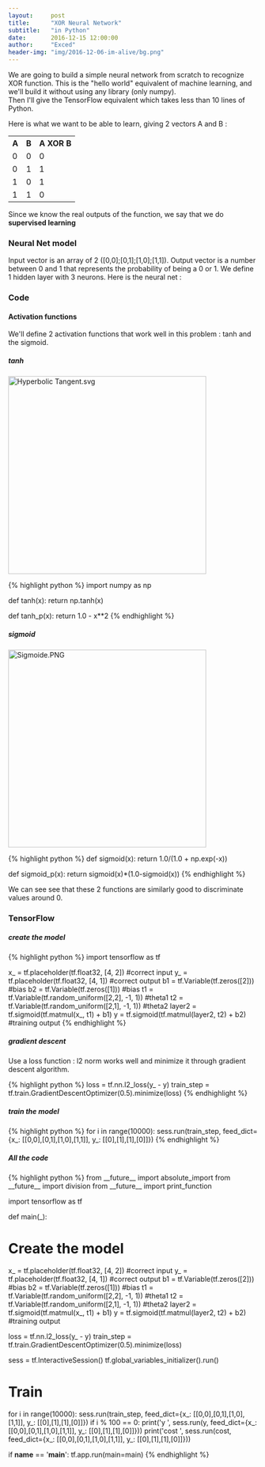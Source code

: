 ```yaml
---
layout:     post
title:      "XOR Neural Network"
subtitle:   "in Python"
date:       2016-12-15 12:00:00
author:     "Exced"
header-img: "img/2016-12-06-im-alive/bg.png"
---
```


<p>
    We are going to build a simple neural network from scratch to recognize XOR function.
    This is the "hello world" equivalent of machine learning, and we'll build it without using any library (only numpy).
    <br> Then I'll give the TensorFlow equivalent which takes less than 10 lines of Python.
</p>

<p>
Here is what we want to be able to learn, giving 2 vectors A and B :
<table>
  <tr>
    <th>A</th>
    <th>B</th>
    <th>A XOR B</th>
  </tr>
  <tr>
    <td>0</td>
    <td>0</td>
    <td>0</td>
  </tr>
  <tr>
    <td>0</td>
    <td>1</td>
    <td>1</td>
  </tr>
  <tr>
    <td>1</td>
    <td>0</td>
    <td>1</td>
  </tr>
  <tr>
    <td>1</td>
    <td>1</td>
    <td>0</td>
  </tr>
</table>    

Since we know the real outputs of the function, we say that we do <b>supervised learning</b>
<br> 
</p>

<h3 class="subsection-heading"> Neural Net model </h3>

<p>
Input vector is an array of 2 ([0,0];[0,1];[1,0];[1,1]).
Output vector is a number between 0 and 1 that represents the probability of being a 0 or 1.
We define 1 hidden layer with 3 neurons. Here is the neural net :

</p>

<h3 class="subsection-heading"> Code </h3>

<h4 class="subsubsection-heading"> Activation functions </h4>
<p>
We'll define 2 activation functions that work well in this problem : tanh and the sigmoid.

<h5 class="subsubsubsection-heading"> tanh </h5>

<a href="https://commons.wikimedia.org/wiki/File:Hyperbolic_Tangent.svg#/media/File:Hyperbolic_Tangent.svg">
<img class="center-image" src="https://upload.wikimedia.org/wikipedia/commons/thumb/8/87/Hyperbolic_Tangent.svg/1200px-Hyperbolic_Tangent.svg.png" alt="Hyperbolic Tangent.svg" height="400" width="400">
</a> 
</p>
{% highlight python %}
import numpy as np

def tanh(x):
    return np.tanh(x)

def tanh_p(x):
    return 1.0 - x**2
{% endhighlight %}

<h5 class="subsubsubsection-heading"> sigmoid </h5>

<a href="https://commons.wikimedia.org/wiki/File:Sigmoide.PNG#/media/File:Sigmoide.PNG">
<img class="center-image" src="https://upload.wikimedia.org/wikipedia/commons/9/9d/Sigmoide.PNG" alt="Sigmoide.PNG" height="400" width="400">
</a>

{% highlight python %}
def sigmoid(x):
    return 1.0/(1.0 + np.exp(-x))

def sigmoid_p(x):
    return sigmoid(x)*(1.0-sigmoid(x))
{% endhighlight %}

<p>
We can see see that these 2 functions are similarly good to discriminate values around 0.
</p>


<h3 class="subsection-heading"> TensorFlow </h3>

<h5 class="subsubsubsection-heading"> create the model </h5>
{% highlight python %}
  import tensorflow as tf

  x_ = tf.placeholder(tf.float32, [4, 2]) #correct input
  y_ = tf.placeholder(tf.float32, [4, 1]) #correct output
  b1 = tf.Variable(tf.zeros([2])) #bias
  b2 = tf.Variable(tf.zeros([1])) #bias 
  t1 = tf.Variable(tf.random_uniform([2,2], -1, 1)) #theta1
  t2 = tf.Variable(tf.random_uniform([2,1], -1, 1)) #theta2
  layer2 = tf.sigmoid(tf.matmul(x_, t1) + b1)
  y = tf.sigmoid(tf.matmul(layer2, t2) + b2) #training output
{% endhighlight %}

<h5 class="subsubsubsection-heading"> gradient descent </h5>

<p>
  Use a loss function : l2 norm works well and minimize it through gradient descent algorithm.
</p>
{% highlight python %}
  loss = tf.nn.l2_loss(y_ - y)
  train_step = tf.train.GradientDescentOptimizer(0.5).minimize(loss)
{% endhighlight %}

<h5 class="subsubsubsection-heading"> train the model </h5>
{% highlight python %}
  for i in range(10000):
    sess.run(train_step, feed_dict={x_: [[0,0],[0,1],[1,0],[1,1]], y_: [[0],[1],[1],[0]]})
{% endhighlight %}

<h5 class="subsubsubsection-heading"> All the code </h5>
{% highlight python %}
from __future__ import absolute_import
from __future__ import division
from __future__ import print_function

import tensorflow as tf

def main(_):

  # Create the model
  x_ = tf.placeholder(tf.float32, [4, 2]) #correct input
  y_ = tf.placeholder(tf.float32, [4, 1]) #correct output
  b1 = tf.Variable(tf.zeros([2])) #bias
  b2 = tf.Variable(tf.zeros([1])) #bias 
  t1 = tf.Variable(tf.random_uniform([2,2], -1, 1)) #theta1
  t2 = tf.Variable(tf.random_uniform([2,1], -1, 1)) #theta2
  layer2 = tf.sigmoid(tf.matmul(x_, t1) + b1)
  y = tf.sigmoid(tf.matmul(layer2, t2) + b2) #training output

  loss = tf.nn.l2_loss(y_ - y)
  train_step = tf.train.GradientDescentOptimizer(0.5).minimize(loss)

  sess = tf.InteractiveSession()
  tf.global_variables_initializer().run()
  # Train
  for i in range(10000):
    sess.run(train_step, feed_dict={x_: [[0,0],[0,1],[1,0],[1,1]], y_: [[0],[1],[1],[0]]})
    if i % 100 == 0:
		  print('y ', sess.run(y, feed_dict={x_: [[0,0],[0,1],[1,0],[1,1]], y_: [[0],[1],[1],[0]]}))
		  print('cost ', sess.run(cost, feed_dict={x_: [[0,0],[0,1],[1,0],[1,1]], y_: [[0],[1],[1],[0]]}))

if __name__ == '__main__':
  tf.app.run(main=main)
{% endhighlight %}    










